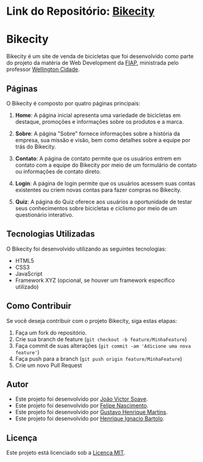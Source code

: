 # Link do Repositório: [Bikecity](https://github.com/siigAprendiz/WebDevCP2---Bikecity)

# Bikecity

Bikecity é um site de venda de bicicletas que foi desenvolvido como parte do projeto da matéria de Web Development da [FIAP](https://www.fiap.com.br/), ministrada pelo professor [Wellington Cidade](https://www.linkedin.com/in/wellingtoncidade/).

## Páginas

O Bikecity é composto por quatro páginas principais:

1. **Home**: A página inicial apresenta uma variedade de bicicletas em destaque, promoções e informações sobre os produtos e a marca.

2. **Sobre**: A página "Sobre" fornece informações sobre a história da empresa, sua missão e visão, bem como detalhes sobre a equipe por trás do Bikecity.

3. **Contato**: A página de contato permite que os usuários entrem em contato com a equipe do Bikecity por meio de um formulário de contato ou informações de contato direto.

4. **Login**: A página de login permite que os usuários acessem suas contas existentes ou criem novas contas para fazer compras no Bikecity.

5. **Quiz**: A página do Quiz oferece aos usuários a oportunidade de testar seus conhecimentos sobre bicicletas e ciclismo por meio de um questionário interativo.

## Tecnologias Utilizadas

O Bikecity foi desenvolvido utilizando as seguintes tecnologias:

- HTML5
- CSS3
- JavaScript
- Framework XYZ (opcional, se houver um framework específico utilizado)

## Como Contribuir

Se você deseja contribuir com o projeto Bikecity, siga estas etapas:

1. Faça um fork do repositório.
2. Crie sua branch de feature (`git checkout -b feature/MinhaFeature`)
3. Faça commit de suas alterações (`git commit -am 'Adicione uma nova feature'`)
4. Faça push para a branch (`git push origin feature/MinhaFeature`)
5. Crie um novo Pull Request

## Autor

- Este projeto foi desenvolvido por [João Victor Soave](https://github.com/siigAprendiz).
- Este projeto foi desenvolvido por [Felipe Nascimento](https://github.com/felipe3103).
- Este projeto foi desenvolvido por [Gustavo Henrique Martins](https://github.com/gustavo190805).
- Este projeto foi desenvolvido por [Henrique Ignacio Bartolo](https://github.com/henriqueignacio).

## Licença

Este projeto está licenciado sob a [Licença MIT](https://github.com/seu-usuario/bikecity/blob/main/LICENSE).
